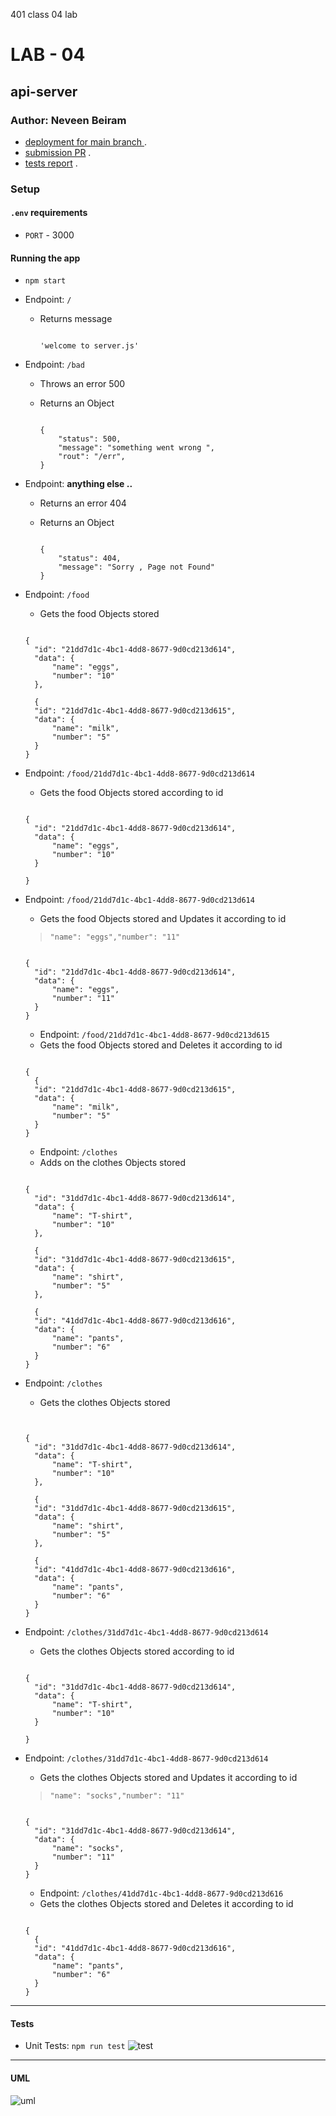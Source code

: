 
401 class 04 lab
# LAB - 04
## api-server
### Author: Neveen Beiram

* [deployment for main branch ](https://neveen-api-server.herokuapp.com/) .
* [submission PR](https://github.com/NeveenBeiram/api-server/pulls) .
* [tests report](https://github.com/NeveenBeiram/api-server/actions) .
 
### Setup

#### `.env` requirements

- `PORT` - 3000

#### Running the app

- `npm start`
- Endpoint: `/`
  - Returns message

    ```

    'welcome to server.js'

    ```

    
- Endpoint: `/bad`
  - Throws an error 500
  - Returns an Object

    ```

    {
        "status": 500,
        "message": "something went wrong ",
        "rout": "/err",
    }

    ```

- Endpoint: **anything else ..**
  - Returns an error 404
  - Returns an Object

    ```

    {
        "status": 404,
        "message": "Sorry , Page not Found"
    }

    ```
- Endpoint: `/food`
  - Gets the food Objects stored

  ```

  {
    "id": "21dd7d1c-4bc1-4dd8-8677-9d0cd213d614",
    "data": {
        "name": "eggs",
        "number": "10"
    },

    {
    "id": "21dd7d1c-4bc1-4dd8-8677-9d0cd213d615",
    "data": {
        "name": "milk",
        "number": "5"
    }
  }

  ```

- Endpoint: `/food/21dd7d1c-4bc1-4dd8-8677-9d0cd213d614`
  - Gets the food Objects stored according to id

  ```

  {
    "id": "21dd7d1c-4bc1-4dd8-8677-9d0cd213d614",
    "data": {
        "name": "eggs",
        "number": "10"
    }

  }
  
  ```
- Endpoint: `/food/21dd7d1c-4bc1-4dd8-8677-9d0cd213d614`
  - Gets the food Objects stored and Updates it according to id
  > ```"name": "eggs","number": "11"  ```
  
  

  ```

  {
    "id": "21dd7d1c-4bc1-4dd8-8677-9d0cd213d614",
    "data": {
        "name": "eggs",
        "number": "11"
    }
  }

  ```
  - Endpoint: `/food/21dd7d1c-4bc1-4dd8-8677-9d0cd213d615`
  - Gets the food Objects stored and Deletes it according to id

  ```

  {
    {
    "id": "21dd7d1c-4bc1-4dd8-8677-9d0cd213d615",
    "data": {
        "name": "milk",
        "number": "5"
    }
  }

  ```
  - Endpoint: `/clothes`
  - Adds on the clothes Objects stored 

  ```

  {
    "id": "31dd7d1c-4bc1-4dd8-8677-9d0cd213d614",
    "data": {
        "name": "T-shirt",
        "number": "10"
    },

    {
    "id": "31dd7d1c-4bc1-4dd8-8677-9d0cd213d615",
    "data": {
        "name": "shirt",
        "number": "5"
    },

    {
    "id": "41dd7d1c-4bc1-4dd8-8677-9d0cd213d616",
    "data": {
        "name": "pants",
        "number": "6"
    }
  }

  ```

- Endpoint: `/clothes`
  - Gets the clothes Objects stored

  ```

  
  {
    "id": "31dd7d1c-4bc1-4dd8-8677-9d0cd213d614",
    "data": {
        "name": "T-shirt",
        "number": "10"
    },

    {
    "id": "31dd7d1c-4bc1-4dd8-8677-9d0cd213d615",
    "data": {
        "name": "shirt",
        "number": "5"
    },

    {
    "id": "41dd7d1c-4bc1-4dd8-8677-9d0cd213d616",
    "data": {
        "name": "pants",
        "number": "6"
    }
  }

  ```
- Endpoint: `/clothes/31dd7d1c-4bc1-4dd8-8677-9d0cd213d614`
  - Gets the clothes Objects stored according to id

  ```

  {
    "id": "31dd7d1c-4bc1-4dd8-8677-9d0cd213d614",
    "data": {
        "name": "T-shirt",
        "number": "10"
    }

  }
  
  ```
- Endpoint: `/clothes/31dd7d1c-4bc1-4dd8-8677-9d0cd213d614`
  - Gets the clothes Objects stored and Updates it according to id
  > ```"name": "socks","number": "11"  ```
  
  

  ```

  {
    "id": "31dd7d1c-4bc1-4dd8-8677-9d0cd213d614",
    "data": {
        "name": "socks",
        "number": "11"
    }
  }

  ```
  - Endpoint: `/clothes/41dd7d1c-4bc1-4dd8-8677-9d0cd213d616`
  - Gets the clothes Objects stored and Deletes it according to id

  ```

  {
    {
    "id": "41dd7d1c-4bc1-4dd8-8677-9d0cd213d616",
    "data": {
        "name": "pants",
        "number": "6"
    }
  }

  ```
<hr>

#### Tests

- Unit Tests: `npm run test`
![test](./test.png)


<hr>

#### UML

![uml](./umlapi.png)

